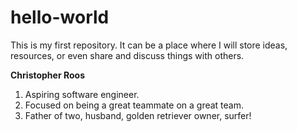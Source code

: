 # hello-world
This is my first repository. It can be a place where I will store ideas, resources, or even share and discuss things with others.

**Christopher Roos**

1. Aspiring software engineer.
2. Focused on being a great teammate on a great team.
3. Father of two, husband, golden retriever owner, surfer!
